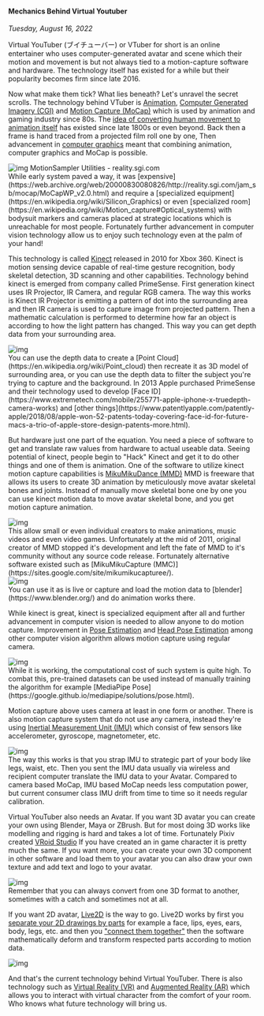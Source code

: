 #### Mechanics Behind Virtual Youtuber
_Tuesday, August 16, 2022_

Virtual YouTuber (ブイチューバー) or VTuber for short is an online 
entertainer who uses computer-generated avatar and scene which their 
motion and movement is but not always tied to a motion-capture software 
and hardware. The technology itself has existed for a while but their 
popularity becomes firm since late 2016.

Now what make them tick? What lies beneath? Let's unravel the secret 
scrolls. The technology behind VTuber is 
[Animation](https://en.wikipedia.org/wiki/Animation), 
[Computer Generated Imagery (CGI)](https://en.wikipedia.org/wiki/Computer-generated_imagery) and 
[Motion Capture (MoCap)](https://en.wikipedia.org/wiki/Motion_capture) 
which is used by animation and gaming industry since 80s. The 
[idea of converting human movement to animation itself](https://en.wikipedia.org/wiki/Rotoscoping) 
has existed since late 1800s or even beyond. Back then a frame is hand 
traced from a projected film roll one by one, Then advancement in 
[computer graphics](https://en.wikipedia.org/wiki/Computer_graphics) 
meant that combining animation, computer graphics and MoCap is possible.

<div class="row">
	<div class="col-sm-2"></div>
	<div class="col-sm-8">
		<div class="thumbnail">
			<img class="img-responsive" src="./posts/2022-08-16-mechanics-behind-virtual-youtuber/07.jpg" alt="img">
			<span>MotionSampler Utilities - reality.sgi.com</span>
		</div>
	</div>
	<div class="col-sm-2"></div>
</div>
While early system paved a way, it was 
[expensive](https://web.archive.org/web/20000830080826/http://reality.sgi.com/jam_sb/mocap/MoCapWP_v2.0.html) 
and require a 
[specialized equipment](https://en.wikipedia.org/wiki/Silicon_Graphics) 
or even [specialized room](https://en.wikipedia.org/wiki/Motion_capture#Optical_systems) 
with bodysuit markers and cameras placed at strategic locations which 
is unreachable for most people. Fortunately further advancement in 
computer vision technology allow us to enjoy such technology even at the 
palm of your hand!

This technology is called [Kinect](https://en.wikipedia.org/wiki/Kinect) 
released in 2010 for Xbox 360. Kinect is motion sensing device capable 
of real-time gesture recognition, body skeletal detection, 3D scanning 
and other capabilities. Technology behind kinect is emerged from company 
called PrimeSense. First generation kinect uses IR Projector, IR Camera, 
and regular RGB camera. The way this works is Kinect IR Projector is 
emitting a pattern of dot into the surrounding area and then IR camera 
is used to capture image from projected pattern. Then a mathematic 
calculation is performed to determine how far an object is according 
to how the light pattern has changed. This way you can get depth data 
from your surrounding area. 
<div class="row">
	<div class="col-sm-2"></div>
	<div class="col-sm-8">
		<div class="thumbnail">
			<img class="img-responsive" src="./posts/2022-08-16-mechanics-behind-virtual-youtuber/01.jpg" alt="img">
		</div>
	</div>
	<div class="col-sm-2"></div>
</div>
You can use the depth data to create a 
[Point Cloud](https://en.wikipedia.org/wiki/Point_cloud) then recreate it 
as 3D model of surrounding area, or you can use the depth data to filter 
the subject you're trying to capture and the background. In 2013 Apple 
purchased PrimeSense and their technology used to develop 
[Face ID](https://www.extremetech.com/mobile/255771-apple-iphone-x-truedepth-camera-works)
and [other things](https://www.patentlyapple.com/patently-apple/2018/08/apple-won-52-patents-today-covering-face-id-for-future-macs-a-trio-of-apple-store-design-patents-more.html).

But hardware just one part of the equation. You need a piece of software 
to get and translate raw values from hardware to actual useable data. Seeing 
potential of kinect, people begin to "Hack" Kinect and get it to do other 
things and one of them is animation. One of the software to utilize kinect 
motion capture capabilities is 
[MikuMikuDance (MMD)](https://en.wikipedia.org/wiki/MikuMikuDance) 
MMD is freeware that allows its users to create 3D animation by meticulously 
move avatar skeletal bones and joints. Instead of manually move skeletal bone 
one by one you can use kinect motion data to move avatar skeletal bone, and you 
get motion capture animation.
<div class="row">
	<div class="col-sm-2"></div>
	<div class="col-sm-8">
		<div class="thumbnail">
			<img class="img-responsive" src="./posts/2022-08-16-mechanics-behind-virtual-youtuber/02.png" alt="img">
		</div>
	</div>
	<div class="col-sm-2"></div>
</div>
This allow small or even individual creators to make animations, music 
videos and even video games. Unfortunately at the mid of 2011, original 
creator of MMD stopped it's development and left the fate of MMD to it's 
community without any source code release. Fortunately alternative 
software existed such as [MikuMikuCapture (MMC)](https://sites.google.com/site/mikumikucapturee/).
<div class="row">
	<div class="col-sm-2"></div>
	<div class="col-sm-8">
		<div class="thumbnail">
			<img class="img-responsive" src="./posts/2022-08-16-mechanics-behind-virtual-youtuber/03.png" alt="img">
		</div>
	</div>
	<div class="col-sm-2"></div>
</div>
You can use it as is live or capture and load the motion data to 
[blender](https://www.blender.org/) and do animation works there.

While kinect is great, kinect is specialized equipment after all and 
further advancement in computer vision is needed to allow anyone to do 
motion capture. Improvement in 
[Pose Estimation](https://learnopencv.com/deep-learning-based-human-pose-estimation-using-opencv-cpp-python/) and 
[Head Pose Estimation](https://learnopencv.com/head-pose-estimation-using-opencv-and-dlib/) 
among other computer vision algorithm allows motion capture using regular 
camera. 
<div class="row">
	<div class="col-sm-3"></div>
	<div class="col-sm-6">
		<div class="thumbnail">
			<img class="img-responsive" src="./posts/2022-08-16-mechanics-behind-virtual-youtuber/00.png" alt="img">
		</div>
	</div>
	<div class="col-sm-3"></div>
</div>
While it is working, the computational cost of such system is quite high. 
To combat this, pre-trained datasets can be used instead of manually training 
the algorithm for example 
[MediaPipe Pose](https://google.github.io/mediapipe/solutions/pose.html).

Motion capture above uses camera at least in one form or another. There is 
also motion capture system that do not use any camera, instead they're using 
[Inertial Measurement Unit (IMU)](https://en.wikipedia.org/wiki/Inertial_measurement_unit) 
which consist of few sensors like accelerometer, gyroscope, magnetometer, etc.
<div class="row">
	<div class="col-sm-3"></div>
	<div class="col-sm-6">
		<div class="thumbnail">
			<img class="img-responsive" src="./posts/2022-08-16-mechanics-behind-virtual-youtuber/06.png" alt="img">
		</div>
	</div>
	<div class="col-sm-3"></div>
</div>
The way this works is that you strap IMU to strategic part of your body like 
legs, waist, etc. Then you sent the IMU data usually via wireless and recipient 
computer translate the IMU data to your Avatar. Compared to camera based MoCap, 
IMU based MoCap needs less computation power, but current consumer class IMU 
drift from time to time so it needs regular calibration.

Virtual YouTuber also needs an Avatar. If you want 3D avatar you can create your 
own using Blender, Maya or ZBrush. But for most doing 3D works like modelling 
and rigging is hard and takes a lot of time. Fortunately Pixiv created 
[VRoid Studio](https://vroid.com/en/studio) If you have created an in game 
character it is pretty much the same. If you want more, you can create your 
own 3D component in other software and load them to your avatar you can also 
draw your own texture and add text and logo to your avatar.
<div class="row">
	<div class="col-sm-2"></div>
	<div class="col-sm-8">
		<div class="thumbnail">
			<img class="img-responsive" src="./posts/2022-08-16-mechanics-behind-virtual-youtuber/04.jpg" alt="img">
		</div>
	</div>
	<div class="col-sm-2"></div>
</div>
Remember that you can always convert from one 3D format to another, sometimes 
with a catch and sometimes not at all.

If you want 2D avatar, [Live2D](https://www.live2d.com/en/) is the way to go. 
Live2D works by first you [separate your 2D drawings by parts](https://docs.live2d.com/cubism-editor-manual/divide-the-material/) 
for example a face, lips, eyes, ears, body, legs, etc. and then you 
["connect them together"](https://docs.live2d.com/cubism-editor-manual/template/#) 
then the software mathematically deform and transform respected parts according 
to motion data.
<div class="row">
	<div class="col-sm-3"></div>
	<div class="col-sm-6">
		<div class="thumbnail">
			<img class="img-responsive" src="./posts/2022-08-16-mechanics-behind-virtual-youtuber/05.png" alt="img">
		</div>
	</div>
	<div class="col-sm-3"></div>
</div>

And that's the current technology behind Virtual YouTuber. There is also 
technology such as [Virtual Reality (VR)](https://en.wikipedia.org/wiki/Virtual_reality) 
and [Augmented Reality (AR)](https://en.wikipedia.org/wiki/Augmented_reality) 
which allows you to interact with virtual character from the comfort of your 
room. Who knows what future technology will bring us.
